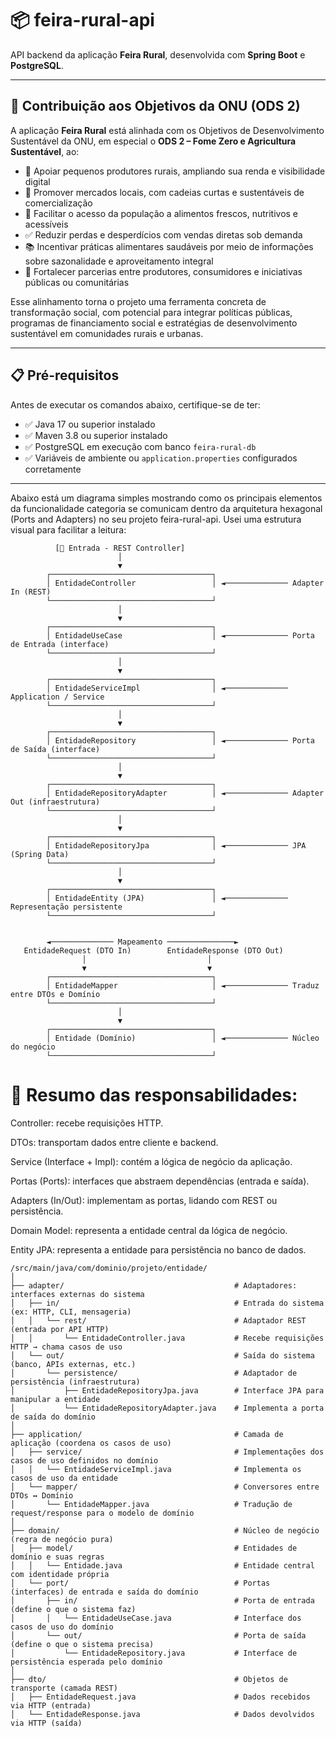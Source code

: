 # 📦 feira-rural-api

API backend da aplicação **Feira Rural**, desenvolvida com **Spring Boot** e **PostgreSQL**.

---

## 🎯 Contribuição aos Objetivos da ONU (ODS 2)

A aplicação **Feira Rural** está alinhada com os Objetivos de Desenvolvimento Sustentável da ONU, em especial o **ODS 2 – Fome Zero e Agricultura Sustentável**, ao:

- 🌾 Apoiar pequenos produtores rurais, ampliando sua renda e visibilidade digital
- 🛒 Promover mercados locais, com cadeias curtas e sustentáveis de comercialização
- 🍅 Facilitar o acesso da população a alimentos frescos, nutritivos e acessíveis
- ✅ Reduzir perdas e desperdícios com vendas diretas sob demanda
- 📚 Incentivar práticas alimentares saudáveis por meio de informações sobre sazonalidade e aproveitamento integral
- 🤝 Fortalecer parcerias entre produtores, consumidores e iniciativas públicas ou comunitárias

Esse alinhamento torna o projeto uma ferramenta concreta de transformação social, com potencial para integrar políticas públicas, programas de financiamento social e estratégias de desenvolvimento sustentável em comunidades rurais e urbanas.

---

## 📋 Pré-requisitos

Antes de executar os comandos abaixo, certifique-se de ter:

- ✅ Java 17 ou superior instalado
- ✅ Maven 3.8 ou superior instalado
- ✅ PostgreSQL em execução com banco `feira-rural-db`
- ✅ Variáveis de ambiente ou `application.properties` configurados corretamente

---

Abaixo está um diagrama simples mostrando como os principais elementos da funcionalidade categoria se comunicam dentro da arquitetura hexagonal (Ports and Adapters) no seu projeto feira-rural-api. Usei uma estrutura visual para facilitar a leitura:
```
          [🔗 Entrada - REST Controller]
                        │
                        ▼
        ┌────────────────────────────────────┐
        │ EntidadeController                 │ ◄────────────── Adapter In (REST)
        └────────────────────────────────────┘
                        │
                        ▼
        ┌────────────────────────────────────┐
        │ EntidadeUseCase                    │ ◄────────────── Porta de Entrada (interface)
        └────────────────────────────────────┘
                        │
                        ▼
        ┌────────────────────────────────────┐
        │ EntidadeServiceImpl                │ ◄────────────── Application / Service
        └────────────────────────────────────┘
                        │
                        ▼
        ┌────────────────────────────────────┐
        │ EntidadeRepository                 │ ◄────────────── Porta de Saída (interface)
        └────────────────────────────────────┘
                        │
                        ▼
        ┌────────────────────────────────────┐
        │ EntidadeRepositoryAdapter          │ ◄────────────── Adapter Out (infraestrutura)
        └────────────────────────────────────┘
                        │
                        ▼
        ┌────────────────────────────────────┐
        │ EntidadeRepositoryJpa              │ ◄────────────── JPA (Spring Data)
        └────────────────────────────────────┘
                        │
                        ▼
        ┌────────────────────────────────────┐
        │ EntidadeEntity (JPA)               │ ◄────────────── Representação persistente
        └────────────────────────────────────┘


        ◄────────────── Mapeamento ───────────────►
   EntidadeRequest (DTO In)        EntidadeResponse (DTO Out)
                │                           │
                ▼                           ▼
        ┌────────────────────────────────────┐
        │ EntidadeMapper                     │ ◄────────────── Traduz entre DTOs e Domínio
        └────────────────────────────────────┘
                        │
                        ▼
        ┌────────────────────────────────────┐
        │ Entidade (Domínio)                 │ ◄────────────── Núcleo do negócio
        └────────────────────────────────────┘

```

# 🧩 Resumo das responsabilidades:
Controller: recebe requisições HTTP.  

DTOs: transportam dados entre cliente e backend.  

Service (Interface + Impl): contém a lógica de negócio da aplicação.  

Portas (Ports): interfaces que abstraem dependências (entrada e saída).  

Adapters (In/Out): implementam as portas, lidando com REST ou persistência.  

Domain Model: representa a entidade central da lógica de negócio.  

Entity JPA: representa a entidade para persistência no banco de dados.  

```
/src/main/java/com/dominio/projeto/entidade/
│
├── adapter/                                      # Adaptadores: interfaces externas do sistema
│   ├── in/                                       # Entrada do sistema (ex: HTTP, CLI, mensageria)
│   │   └── rest/                                 # Adaptador REST (entrada por API HTTP)
│   │       └── EntidadeController.java           # Recebe requisições HTTP → chama casos de uso
│   └── out/                                      # Saída do sistema (banco, APIs externas, etc.)
│       └── persistence/                          # Adaptador de persistência (infraestrutura)
│           ├── EntidadeRepositoryJpa.java        # Interface JPA para manipular a entidade
│           └── EntidadeRepositoryAdapter.java    # Implementa a porta de saída do domínio
│
├── application/                                  # Camada de aplicação (coordena os casos de uso)
│   ├── service/                                  # Implementações dos casos de uso definidos no domínio
│   │   └── EntidadeServiceImpl.java              # Implementa os casos de uso da entidade
│   └── mapper/                                   # Conversores entre DTOs ↔ Domínio
│       └── EntidadeMapper.java                   # Tradução de request/response para o modelo de domínio
│
├── domain/                                       # Núcleo de negócio (regra de negócio pura)
│   ├── model/                                    # Entidades de domínio e suas regras
│   │   └── Entidade.java                         # Entidade central com identidade própria
│   └── port/                                     # Portas (interfaces) de entrada e saída do domínio
│       ├── in/                                   # Porta de entrada (define o que o sistema faz)
│       │   └── EntidadeUseCase.java              # Interface dos casos de uso do domínio
│       └── out/                                  # Porta de saída (define o que o sistema precisa)
│           └── EntidadeRepository.java           # Interface de persistência esperada pelo domínio
│
├── dto/                                          # Objetos de transporte (camada REST)
│   ├── EntidadeRequest.java                      # Dados recebidos via HTTP (entrada)
│   └── EntidadeResponse.java                     # Dados devolvidos via HTTP (saída)

```